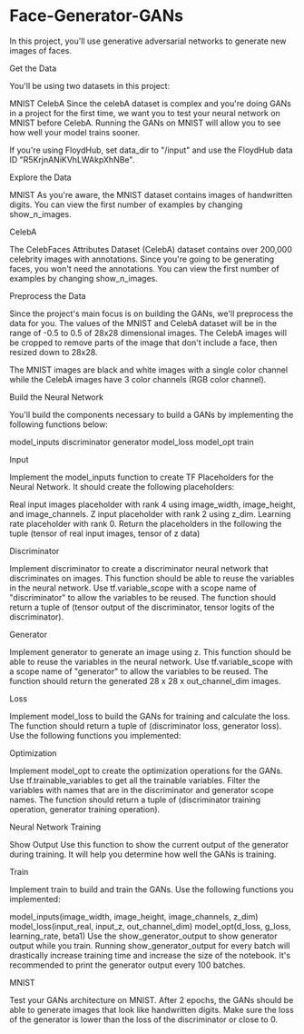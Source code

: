 # Face-Generator-GANs

In this project, you'll use generative adversarial networks to generate new images of faces.

Get the Data

You'll be using two datasets in this project:

MNIST
CelebA
Since the celebA dataset is complex and you're doing GANs in a project for the first time, we want you to test your neural network on MNIST before CelebA. Running the GANs on MNIST will allow you to see how well your model trains sooner.

If you're using FloydHub, set data_dir to "/input" and use the FloydHub data ID "R5KrjnANiKVhLWAkpXhNBe".


Explore the Data

MNIST
As you're aware, the MNIST dataset contains images of handwritten digits. You can view the first number of examples by changing show_n_images.

CelebA

The CelebFaces Attributes Dataset (CelebA) dataset contains over 200,000 celebrity images with annotations. Since you're going to be generating faces, you won't need the annotations. You can view the first number of examples by changing show_n_images.

Preprocess the Data

Since the project's main focus is on building the GANs, we'll preprocess the data for you. The values of the MNIST and CelebA dataset will be in the range of -0.5 to 0.5 of 28x28 dimensional images. The CelebA images will be cropped to remove parts of the image that don't include a face, then resized down to 28x28.

The MNIST images are black and white images with a single color channel while the CelebA images have 3 color channels (RGB color channel).

Build the Neural Network

You'll build the components necessary to build a GANs by implementing the following functions below:

model_inputs
discriminator
generator
model_loss
model_opt
train

Input

Implement the model_inputs function to create TF Placeholders for the Neural Network. It should create the following placeholders:

Real input images placeholder with rank 4 using image_width, image_height, and image_channels.
Z input placeholder with rank 2 using z_dim.
Learning rate placeholder with rank 0.
Return the placeholders in the following the tuple (tensor of real input images, tensor of z data)

Discriminator

Implement discriminator to create a discriminator neural network that discriminates on images. This function should be able to reuse the variables in the neural network. Use tf.variable_scope with a scope name of "discriminator" to allow the variables to be reused. The function should return a tuple of (tensor output of the discriminator, tensor logits of the discriminator).

Generator

Implement generator to generate an image using z. This function should be able to reuse the variables in the neural network. Use tf.variable_scope with a scope name of "generator" to allow the variables to be reused. The function should return the generated 28 x 28 x out_channel_dim images.

Loss

Implement model_loss to build the GANs for training and calculate the loss. The function should return a tuple of (discriminator loss, generator loss). Use the following functions you implemented:

Optimization

Implement model_opt to create the optimization operations for the GANs. Use tf.trainable_variables to get all the trainable variables. Filter the variables with names that are in the discriminator and generator scope names. The function should return a tuple of (discriminator training operation, generator training operation).

Neural Network Training

Show Output
Use this function to show the current output of the generator during training. It will help you determine how well the GANs is training.

Train

Implement train to build and train the GANs. Use the following functions you implemented:

model_inputs(image_width, image_height, image_channels, z_dim)
model_loss(input_real, input_z, out_channel_dim)
model_opt(d_loss, g_loss, learning_rate, beta1)
Use the show_generator_output to show generator output while you train. Running show_generator_output for every batch will drastically increase training time and increase the size of the notebook. It's recommended to print the generator output every 100 batches.

MNIST

Test your GANs architecture on MNIST. After 2 epochs, the GANs should be able to generate images that look like handwritten digits. Make sure the loss of the generator is lower than the loss of the discriminator or close to 0.

